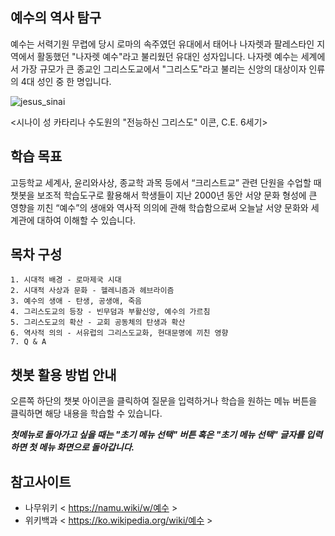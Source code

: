 ## 예수의 역사 탐구 

예수는 서력기원 무렵에 당시 로마의 속주였던 유대에서 태어나 나자렛과 팔레스타인 지역에서 활동했던 "나자렛 예수"라고 불리웠던 유대인 성자입니다. 
나자렛 예수는 세계에서 가장 규모가 큰 종교인 그리스도교에서 "그리스도"라고 불리는 신앙의 대상이자 인류의 4대 성인 중 한 명입니다. 

![jesus_sinai](https://user-images.githubusercontent.com/82309621/118348615-8534b080-b586-11eb-8ba9-08c373b86a1e.jpg)

<시나이 성 카타리나 수도원의 "전능하신 그리스도" 이콘, C.E. 6세기>

## 학습 목표

고등학교 세계사, 윤리와사상, 종교학 과목 등에서 “크리스트교” 관련 단원을 수업할 때 챗봇을 보조적 학습도구로 활용해서 학생들이 지난 2000년 동안 서양 문화 형성에 큰 영향을 끼친 “예수”의 생애와 역사적 의의에 관해 학습함으로써 오늘날 서양 문화와 세계관에 대하여 이해할 수 있습니다.

## 목차 구성

  ```
  1. 시대적 배경 - 로마제국 시대     
  2. 시대적 사상과 문화 - 헬레니즘과 헤브라이즘
  3. 예수의 생애 - 탄생, 공생애, 죽음
  4. 그리스도교의 등장 - 빈무덤과 부활신앙, 예수의 가르침
  5. 그리스도교의 확산 - 교회 공동체의 탄생과 확산
  6. 역사적 의의 - 서유럽의 그리스도교화, 현대문명에 끼친 영향
  7. Q & A
```

## 챗봇 활용 방법 안내

오른쪽 하단의 챗봇 아이콘을 클릭하여 질문을 입력하거나 학습을 원하는 메뉴 버튼을 클릭하면 해당 내용을 학습할 수 있습니다. 

***첫메뉴로 돌아가고 싶을 때는 "초기 메뉴 선택" 버튼 혹은 "초기 메뉴 선택" 글자를 입력하면 첫 메뉴 화면으로 돌아갑니다.***

## 참고사이트
   * 나무위키 < https://namu.wiki/w/예수 >
   * 위키백과 < https://ko.wikipedia.org/wiki/예수 >
